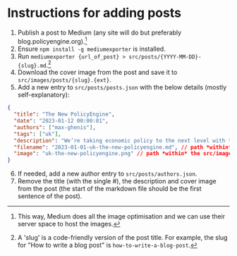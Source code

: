 # Instructions for adding posts

1. Publish a post to Medium (any site will do but preferably blog.policyengine.org).[^1]
2. Ensure `npm install -g mediumexporter` is installed.
3. Run `mediumexporter {url_of_post} > src/posts/{YYYY-MM-DD}-{slug}.md`.[^2]
4. Download the cover image from the post and save it to `src/images/posts/{slug}.{ext}`.
5. Add a new entry to `src/posts/posts.json` with the below details (mostly self-explanatory):

```json
{
  "title": "The New PolicyEngine",
  "date": "2023-01-12 00:00:01",
  "authors": ["max-ghenis"],
  "tags": ["uk"],
  "description": "We’re taking economic policy to the next level with the most accessible tax and benefit model ever built.",
  "filename": "2023-01-01-uk-the-new-policyengine.md", // path *within* the src/posts directory
  "image": "uk-the-new-policyengine.png" // path *within* the src/images/posts directory
}
```

6. If needed, add a new author entry to `src/posts/authors.json`.
7. Remove the title (with the single #), the description and cover image from the post (the start of the markdown file should be the first sentence of the post).

[^1]: This way, Medium does all the image optimisation and we can use their server space to host the images.
[^2]: A 'slug' is a code-friendly version of the post title. For example, the slug for "How to write a blog post" is `how-to-write-a-blog-post`.
